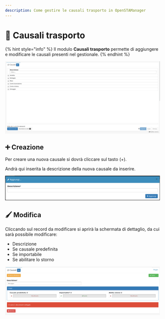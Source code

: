 ```yaml
---
description: Come gestire le causali trasporto in OpenSTAManager
---
```


# 🚚 Causali trasporto

{% hint style="info" %}
Il modulo **Causali trasporto** permette di aggiungere e modificare le causali presenti nel gestionale.
{% endhint %}

![](<../../../../.gitbook/assets/image (632).png>)

## ➕ Creazione

Per creare una nuova causale si dovrà cliccare sul tasto (+).

Andrà qui inserita la descrizione della nuova causale da inserire.

![](<../../../../.gitbook/assets/image (217).png>)

## 🖌️ Modifica

Cliccando sul record da modificare si aprirà la schermata di dettaglio, da cui sarà possibile modificare:

* Descrizione
* Se causale predefinita
* Se importabile
* Se abilitare lo storno

![](<../../../../.gitbook/assets/image (236).png>)
